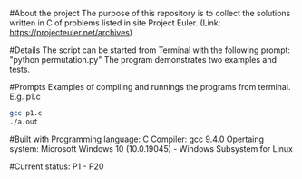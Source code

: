 #About the project
The purpose of this repository is to collect the solutions written in C of problems listed in site Project Euler. (Link: https://projecteuler.net/archives)


#Details
The script can be started from Terminal with the following prompt: "python permutation.py"
The program demonstrates two examples and tests.

#Prompts
Examples of compiling and runnings the programs from terminal. E.g. p1.c
```bash
gcc p1.c
./a.out
```


#Built with
Programming language: C
Compiler: gcc 9.4.0
Opertaing system: Microsoft Windows 10 (10.0.19045) - Windows Subsystem for Linux

#Current status:
P1 - P20
